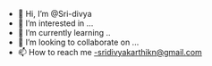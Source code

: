 - 👋 Hi, I’m @Sri-divya
- 👀 I’m interested in ...
- 🌱 I’m currently learning ..
- 💞️ I’m looking to collaborate on ...
- 📫 How to reach me -sridivyakarthikn@gmail.com

<!---
Sri-divya/Sri-divya is a ✨ special ✨ repository because its `README.md` (this file) appears on your GitHub profile.
You can click the Preview link to take a look at your changes.
--->
